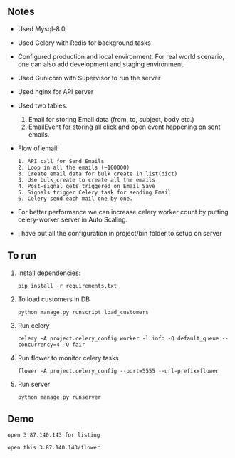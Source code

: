 ## Notes

- Used Mysql-8.0
- Used Celery with Redis for background tasks
- Configured production and local environment. For real world scenario, one can also add development and staging environment.
- Used Gunicorn with Supervisor to run the server
- Used nginx for API server
- Used two tables:
    1. Email for storing Email data (from, to, subject, body etc.)
    2. EmailEvent for storing all click and open event happening on sent emails.
- Flow of email:
    ```
   1. API call for Send Emails
   2. Loop in all the emails (~100000)
   3. Create email data for bulk create in list(dict)  
   3. Use bulk_create to create all the emails
   4. Post-signal gets triggered on Email Save
   5. Signals trigger Celery task for sending Email
   6. Celery send each mail one by one.
   ```
- For better performance we can increase celery worker count by putting celery-worker server in Auto Scaling.

- I have put all the configuration in project/bin folder to setup on server


## To run

1. Install dependencies:

    `pip install -r requirements.txt`

2. To load customers in DB

    `python manage.py runscript load_customers`
    
3. Run celery

    `celery -A project.celery_config worker -l info -Q default_queue --concurrency=4 -O fair`

4. Run flower to monitor celery tasks

    `flower -A project.celery_config --port=5555 --url-prefix=flower`

5. Run server

    `python manage.py runserver`
    
## Demo

`open 3.87.140.143 for listing`

`open this 3.87.140.143/flower`